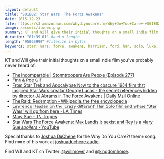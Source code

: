 ```yaml
---
layout: default
title: "S01E02: Star Wars: The Force Awakens"
date: 2015-12-23
file: https://s3.amazonaws.com/whydoyoucare.fm/Why+Do+You+Care+-+S01E02.mp3
image: /assets/itunes.png
summary: KT and Will give their initial thoughts on a small indie film you've probably never heard of.
duration: "01:39:01" #audio length
length: "95065990" #filesize in bytes
keywords: star, wars, force, awakens, harrison, ford, han, solo, luke, leia, rey, kylo, finn, abrams, jj
---
```


KT and Will give their initial thoughts on a small indie film you've probably never heard of.

<ul>
<li><a href="https://www.theincomparable.com/theincomparable/277/index.php">The Incomparable | Stormtroopers Are People (Episode 277)</a></li>
<li><a href="http://gph.is/1YVhpec">Finn &amp; Poe GIF</a></li>
<li><a href="http://www.dailymail.co.uk/news/article-3362851/From-Star-Trek-Apocalypse-obscure-1964-film-inspired-Star-Wars-creator-George-Lucas-secret-references-hidden-director-JJ-Abrams-Force-Awakens.html">From Star Trek and Apocalypse Now to the obscure 1964 film that inspired Star Wars creator George Lucas - the secret references hidden by director JJ Abrams in The Force Awakens | Daily Mail Online</a></li>
<li><a href="https://en.wikipedia.org/wiki/The_Raid:_Redemption">The Raid: Redemption - Wikipedia, the free encyclopedia</a></li>
<li><a href="http://www.latimes.com/entertainment/movies/herocomplex/la-et-hc-lawrence-kasdan-star-wars-han-solo-20151221-story.html">Lawrence Kasdan on the &apos;crazy different&apos; Han Solo film and where &apos;Star Wars&apos; will go from here - LA Times</a></li>
<li><a href="http://tvtropes.org/pmwiki/pmwiki.php/Main/MarySue">Mary Sue - TV Tropes</a></li>
<li><a href="https://www.youtube.com/watch?v=cpS6TlqgLIQ">Star Wars The Force Awakens: Max Landis is sexist and Rey is a Mary Sue <em>spoilers</em> - YouTube</a></li>
</ul>

Special thanks to [Joshua DuChene](http://joshuaduchene.audio) for the Why Do You Care?! theme song. Find more of his work at [joshuaduchene.audio](http://joshuaduchene.audio).

Find Will and KT on Twitter: [@willmoyer](https://twitter.com/willmoyer) and [@kingdomhorse](https://twitter.com/kingdomhorse). 